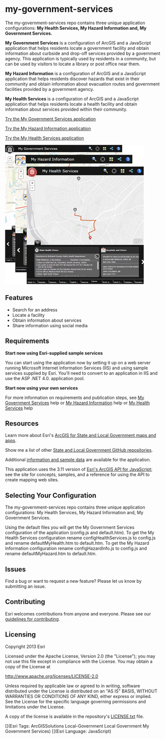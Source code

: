 # my-government-services

The my-government-services repo contains three unique application configurations: **My Health Services, My Hazard Information and, My Government Services.** 

**My Government Services** is a configuration of ArcGIS and a JavaScript application that helps residents locate a government facility and obtain information about curbside and drop-off services provided by a government agency. This application is typically used by residents in a community, but can be used by visitors to locate a library or post office near them.

**My Hazard Information** is a configuration of ArcGIS and a JavaScript application that helps residents discover hazards that exist in their community and obtain information about evacuation routes and government facilities provided by a government agency. 

**My Health Services** is a configuration of ArcGIS and a JavaScript application that helps residents locate a health facility and obtain information about services provided within their community.

[Try the My Government Services application](http://links.esri.com/localgovernment/tryit/MyGovernmentServices/)

[Try the My Hazard Information application](http://links.esri.com/localgovernment/tryit/MyHazardInformation/)

[Try the My Health Services application](http://links.esri.com/stategovernment/tryit/MyHealthServices/)

[![Image of My Government Services application](my-government-services.png "My Government Services application")](http://links.esri.com/localgovernment/tryit/MyGovernmentServices/)

## Features

* Search for an address
* Locate a facility
* Obtain information about services
* Share information using social media

## Requirements

**Start now using Esri-supplied sample services**

You can start using the application now by setting it up on a web server running Microsoft Internet Information Services (IIS) and using sample services supplied by Esri.
You'll need to convert to an application in IIS and use the ASP .NET 4.0. application pool.

**Start now using your own services**

For more information on requirements and publication steps, see [My Government Services](http://links.esri.com/localgovernment/help/10.2/MyGovernmentServices) help or [My Hazard Information](http://links.esri.com/localgovernment/help/10.2/MyHazardInformation) help or [My Health Services](http://links.esri.com/stategovernment/help/10.2/MyHealthServices) help

## Resources

Learn more about Esri's [ArcGIS for State and Local Government maps and apps](http://solutions.arcgis.com).

Show me a list of other [State and Local Government GitHub repositories](http://esri.github.io/#Government).

Additional [information and sample data](http://www.arcgis.com/home/item.html?id=23c7fd011b64434d87fb0aa607f2c049)
are available for the application.

This application uses the 3.11 version of
[Esri's ArcGIS API for JavaScript](http://help.arcgis.com/en/webapi/javascript/arcgis/);
see the site for concepts, samples, and a reference for using the API to create mapping web sites.

## Selecting Your Configuration 
The my-government-services repo contains three unique application configurations: My Health Services, My Hazard Information and, My Government Services. 

Using the default files you will get the My Government Services configuration of the application (config.js and default.htm). To get the My Health Services configuration rename configHealthServices.js to config.js and rename defaultMyHealth.htm to default.htm. To get the My Hazard Information configuration rename configHazardInfo.js to config.js and rename defaultMyHazard.htm to default.htm. 

## Issues

Find a bug or want to request a new feature?  Please let us know by submitting an issue.

## Contributing

Esri welcomes contributions from anyone and everyone.
Please see our [guidelines for contributing](https://github.com/esri/contributing).

## Licensing

Copyright 2013 Esri

Licensed under the Apache License, Version 2.0 (the "License");
you may not use this file except in compliance with the License.
You may obtain a copy of the License at

   http://www.apache.org/licenses/LICENSE-2.0

Unless required by applicable law or agreed to in writing, software
distributed under the License is distributed on an "AS IS" BASIS,
WITHOUT WARRANTIES OR CONDITIONS OF ANY KIND, either express or implied.
See the License for the specific language governing permissions and
limitations under the License.

A copy of the license is available in the repository's
[LICENSE.txt](LICENSE.txt) file.

[](Esri Tags: ArcGISSolutions Local-Government Local Government My Government Services)
[](Esri Language: JavaScript)
